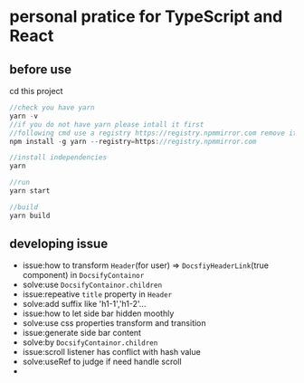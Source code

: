 # personal pratice for TypeScript and React

## before use
cd this project
```typescript
//check you have yarn
yarn -v
//if you do not have yarn please intall it first
//following cmd use a registry https://registry.npmmirror.com remove it if unneccessary
npm install -g yarn --registry=https://registry.npmmirror.com

//install independencies
yarn

//run
yarn start

//build
yarn build
```
## developing issue
* issue:how to transform `Header`(for user) => `DocsfiyHeaderLink`(true component) in `DocsifyContainor`
* solve:use `DocsifyContainor.children`
* issue:repeative `title` property in `Header`
* solve:add suffix like 'h1-1','h1-2'...
* issue:how to let side bar hidden moothly
* solve:use css properties transform and transition
* issue:generate side bar content
* solve:by `DocsifyContainor.children`
* issue:scroll listener has conflict with hash value
* solve:useRef to judge if need handle scroll
* 
